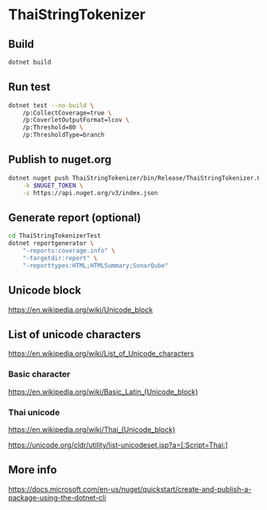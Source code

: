 # ThaiStringTokenizer

## Build

```sh
dotnet build
```

## Run test

```sh
dotnet test --no-build \
    /p:CollectCoverage=true \
    /p:CoverletOutputFormat=lcov \
    /p:Threshold=80 \
    /p:ThresholdType=branch
```

## Publish to nuget.org

```sh
dotnet nuget push ThaiStringTokenizer/bin/Release/ThaiStringTokenizer.0.9.0.nupkg \
    -k $NUGET_TOKEN \
    -s https://api.nuget.org/v3/index.json
```

## Generate report (optional)

```sh
cd ThaiStringTokenizerTest
dotnet reportgenerator \
    "-reports:coverage.info" \
    "-targetdir:report" \
    "-reporttypes:HTML;HTMLSummary;SonarQube"
```

## Unicode block

<https://en.wikipedia.org/wiki/Unicode_block>

## List of unicode characters

<https://en.wikipedia.org/wiki/List_of_Unicode_characters>

### Basic character

<https://en.wikipedia.org/wiki/Basic_Latin_(Unicode_block)>

### Thai unicode

<https://en.wikipedia.org/wiki/Thai_(Unicode_block)>

<https://unicode.org/cldr/utility/list-unicodeset.jsp?a=[:Script=Thai:]>

## More info

<https://docs.microsoft.com/en-us/nuget/quickstart/create-and-publish-a-package-using-the-dotnet-cli>
